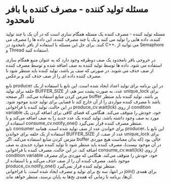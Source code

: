 <h1>مسئله تولید کننده - مصرف کننده با بافر نامحدود</h1>
<p>
  مسئله تولید کننده - مصرف کننده یک مسئله همگام سازی است که در آن یک یا چند تولید کننده، داده هایی را تولید می کنند و یک یا چند مصرف کننده، این داده ها را مصرف می کنند. برای حل این مسئله با استفاده از بافر نامحدود در C++، می توانید از Semaphore و Thread استفاده کنید.
  </p>
<p>
  در خروجی بافر نامحدود یک صف دوطرفه وجود دارد که به عنوان منبع همگام سازی استفاده می شود. داده ها توسط تولید کننده به صف اضافه شده و توسط مصرف کننده از صف حذف می شوند. در صورتی که صف پر باشد، تولید کننده باید منتظر شود تا مصرف کننده داده ای را از صف حذف کند و برعکس.
  </p>
  <p>
  
تابع producer در این برنامه برای تولید اعداد ایجاد شده است. این تابع با استفاده از یک حلقه برای تولید BUFFER_SIZE عدد، به صورت پشت سر هم، از unique_lock<mutex> برای متزمن کردن منابع استفاده می‌کند. اگر صفحه buffer پر باشد، تولید کننده باید منتظر باشد تا مصرف کننده مواردی را از آن خارج کند تا فضایی برای تولید جدید موجود شود. در این حالت، تولید کننده با فراخوانی produce_cv.wait(lck) از روی condition variable خود، خودش را متوقف می‌کند. هنگامی که فضای کافی برای اضافه کردن یک مورد به صف وجود داشته باشد، تولید کننده یک عدد جدید را به صف اضافه می‌کند و با استفاده از consume_cv.notify_one() منتظر مصرف کننده قرار نمی‌گیرد.
  <br>
تابع consumer برای خواندن عدد از صف تولید شده است. همانند producer، این تابع با استفاده از یک حلقه برای خواندن BUFFER_SIZE عدد از صف، از unique_lock<mutex> برای متزمن کردن منابع استفاده می‌کند. اگر buffer خالی بود (که بدان معناست هیچ موردی در آن موجود نیست)، مصرف کننده باید منتظر شود تا تولید کننده موارد جدیدی به صف اضافه کند. در این حالت، مصرف کننده با فراخوانی consume_cv.wait(lck) از روی condition variable خود، خودش را متوقف می‌کند. هنگامی که موردی برای مصرف موجود باشد، مصرف کننده آن را از صف حذف می‌کند و با استفاده از produce_cv.notify_one() منتظر تولید کننده قرار نمی‌گیرد.
  <br>
در انتها، سه نخ برای تولید و مصرف ایجاد شده است. با فراخوانی join() برای همه‌ی آن‌ها، برنامه تا زمانی که همه‌ی نخ‌ها به پایان نرسند، منتظر خواهد ماند.
  </p>
